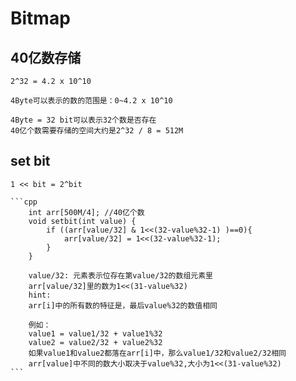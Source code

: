# Bitmap

## 40亿数存储
	2^32 = 4.2 x 10^10

	4Byte可以表示的数的范围是：0~4.2 x 10^10

	4Byte = 32 bit可以表示32个数是否存在
	40亿个数需要存储的空间大约是2^32 / 8 = 512M

## set bit
	1 << bit = 2^bit

	```cpp
		int arr[500M/4]; //40亿个数
		void setbit(int value) {
			if ((arr[value/32] & 1<<(32-value%32-1) )==0){
				arr[value/32] = 1<<(32-value%32-1);
			}
		}

		value/32: 元素表示位存在第value/32的数组元素里
		arr[value/32]里的数为1<<(31-value%32)
		hint:
		arr[i]中的所有数的特征是，最后value%32的数值相同

		例如：
		value1 = value1/32 + value1%32
		value2 = value2/32 + value2%32
		如果value1和value2都落在arr[i]中，那么value1/32和value2/32相同
		arr[value]中不同的数大小取决于value%32,大小为1<<(31-value%32)
	```